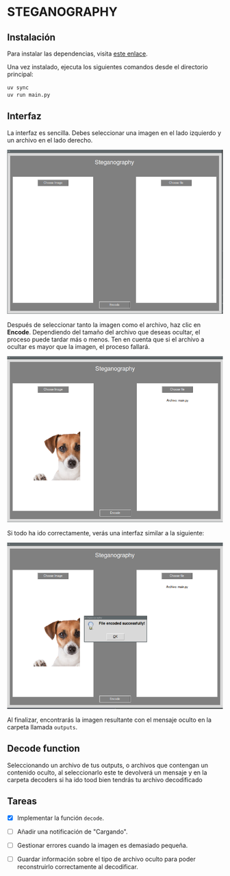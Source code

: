 
# STEGANOGRAPHY

## Instalación

Para instalar las dependencias, visita [este enlace](https://github.com/astral-sh/uv).

Una vez instalado, ejecuta los siguientes comandos desde el directorio principal:

```bash
uv sync
uv run main.py
```

## Interfaz

La interfaz es sencilla. Debes seleccionar una imagen en el lado izquierdo y un archivo en el lado derecho.

![Interfaz Principal](images/image.png)

Después de seleccionar tanto la imagen como el archivo, haz clic en **Encode**. Dependiendo del tamaño del archivo que deseas ocultar, el proceso puede tardar más o menos. Ten en cuenta que si el archivo a ocultar es mayor que la imagen, el proceso fallará.

![Interfaz con Botón Encode](images/image_1.png)

Si todo ha ido correctamente, verás una interfaz similar a la siguiente:

![Interfaz de Éxito](images/image_2.png)

Al finalizar, encontrarás la imagen resultante con el mensaje oculto en la carpeta llamada `outputs`.


## Decode function
Seleccionando un archivo de tus outputs, o archivos que contengan un contenido oculto, al seleccionarlo este te devolverá un mensaje y en 
la carpeta decoders si ha ido tood bien tendrás tu archivo decodificado

## Tareas

- [X] Implementar la función `decode`.
- [ ] Añadir una notificación de "Cargando".
- [ ] Gestionar errores cuando la imagen es demasiado pequeña.
- [ ] Guardar información sobre el tipo de archivo oculto para poder reconstruirlo correctamente al decodificar.

